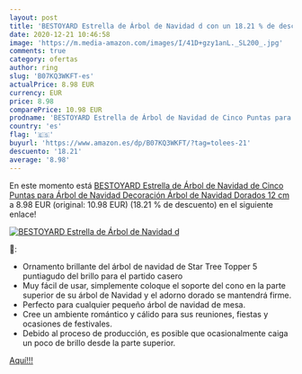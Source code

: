 ```yaml
---
layout: post
title: 'BESTOYARD Estrella de Árbol de Navidad d con un 18.21 % de descuento'
date: 2020-12-21 10:46:58
image: 'https://m.media-amazon.com/images/I/41D+gzy1anL._SL200_.jpg'
comments: true
category: ofertas
author: ring
slug: 'B07KQ3WKFT-es'
actualPrice: 8.98 EUR
currency: EUR
price: 8.98
comparePrice: 10.98 EUR
prodname: 'BESTOYARD Estrella de Árbol de Navidad de Cinco Puntas para Árbol de Navidad Decoración Árbol de Navidad  Dorados  12 cm'
country: 'es'
flag: '🇪🇸'
buyurl: 'https://www.amazon.es/dp/B07KQ3WKFT/?tag=tolees-21'
descuento: '18.21'
average: '8.98'
---
```


En este momento está [BESTOYARD Estrella de Árbol de Navidad de Cinco Puntas para Árbol de Navidad Decoración Árbol de Navidad  Dorados  12 cm](https://www.amazon.es/dp/B07KQ3WKFT/?tag=tolees-21) a 8.98 EUR (original: 10.98 EUR) (18.21 %  de descuento) en el siguiente enlace!

[![BESTOYARD Estrella de Árbol de Navidad d](https://m.media-amazon.com/images/I/41D+gzy1anL._SL200_.jpg)](https://www.amazon.es/dp/B07KQ3WKFT/?tag=tolees-21)

🔎:

- Ornamento brillante del árbol de navidad de Star Tree Topper 5 puntiagudo del brillo para el partido casero
- Muy fácil de usar, simplemente coloque el soporte del cono en la parte superior de su árbol de Navidad y el adorno dorado se mantendrá firme.
- Perfecto para cualquier pequeño árbol de navidad de mesa.
- Cree un ambiente romántico y cálido para sus reuniones, fiestas y ocasiones de festivales.
- Debido al proceso de producción, es posible que ocasionalmente caiga un poco de brillo desde la parte superior.

[Aquí!!!](https://www.amazon.es/dp/B07KQ3WKFT/?tag=tolees-21)
